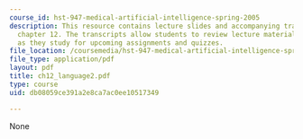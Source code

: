 ```yaml
---
course_id: hst-947-medical-artificial-intelligence-spring-2005
description: This resource contains lecture slides and accompanying transcripts for
  chapter 12. The transcripts allow students to review lecture material in detail
  as they study for upcoming assignments and quizzes.
file_location: /coursemedia/hst-947-medical-artificial-intelligence-spring-2005/db08059ce391a2e8ca7ac0ee10517349_ch12_language2.pdf
file_type: application/pdf
layout: pdf
title: ch12_language2.pdf
type: course
uid: db08059ce391a2e8ca7ac0ee10517349

---
```

None